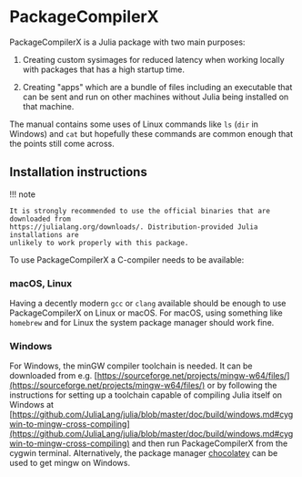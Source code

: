 # PackageCompilerX

PackageCompilerX is a Julia package with two main purposes:

1. Creating custom sysimages for reduced latency when working locally with
   packages that has a high startup time.

2. Creating "apps" which are a bundle of files including an executable that can
   be sent and run on other machines without Julia being installed on that machine.

The manual contains some uses of Linux commands like `ls` (`dir` in Windows)
and `cat` but hopefully these commands are common enough that the points still
come across.

## Installation instructions

!!! note

    It is strongly recommended to use the official binaries that are downloaded from 
    https://julialang.org/downloads/. Distribution-provided Julia installations are
    unlikely to work properly with this package.
  
To use PackageCompilerX a C-compiler needs to be available:

### macOS, Linux

Having a decently modern `gcc` or `clang` available should be enough to use PackageCompilerX on Linux or macOS.
For macOS, using something like `homebrew` and for Linux the system package manager should work fine.

### Windows

For Windows, the minGW compiler toolchain is needed. It can be downloaded from e.g.
[https://sourceforge.net/projects/mingw-w64/files/](https://sourceforge.net/projects/mingw-w64/files/) or by following the 
instructions for setting up a toolchain capable of compiling Julia itself on Windows at
[https://github.com/JuliaLang/julia/blob/master/doc/build/windows.md#cygwin-to-mingw-cross-compiling](https://github.com/JuliaLang/julia/blob/master/doc/build/windows.md#cygwin-to-mingw-cross-compiling)
and then run PackageCompilerX from the cygwin terminal. Alternatively, the package manager
[chocolatey](https://chocolatey.org/) can be used to get mingw on Windows.
